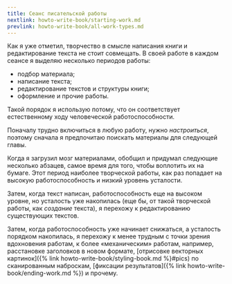 ```yaml
---
title: Сеанс писательской работы
nextlink: howto-write-book/starting-work.md
prevlink: howto-write-book/all-work-types.md
---
```


Как я уже отметил, творчество в смысле написания книги и
редактирование текста не стоит совмещать.  В своей работе в каждом
сеансе я выделяю несколько периодов работы:
- подбор материала;
- написание текста;
- редактирование текстов и структуры книги;
- оформление и прочие работы.

Такой порядок я использую потому, что он соответствует естественному
ходу человеческой работоспособности.

Поначалу трудно включиться в любую работу, нужно *настроиться*,
поэтому сначала я предпочитаю поискать материалы для следующей главы.

Когда я загрузил мозг материалами, обобщил и придумал следующие
несколько абзацев, самое время для того, чтобы воплотить их на
бумаге.  Этот период наиболее творческой работы, как раз попадает на
высокую работоспособность и низкий уровень усталости.

Затем, когда текст написан, работоспособность еще на высоком уровне,
но усталость уже накопилась (еще бы, от такой творческой работы, как
*создание* текста), я перехожу к редактированию существующих текстов.

Затем, когда работоспособность уже начинает снижаться, а усталость
порядком накопилась, я перехожу к менее трудным с точки зрения
вдохновения работам, к более «механическим» работам, например,
расстановке заголовков в новом формате, [отрисовке векторных
картинок]({% link howto-write-book/styling-book.md %}#pics) по сканированным
наброскам, [фиксации результатов]({% link
howto-write-book/ending-work.md %}) и прочему.
